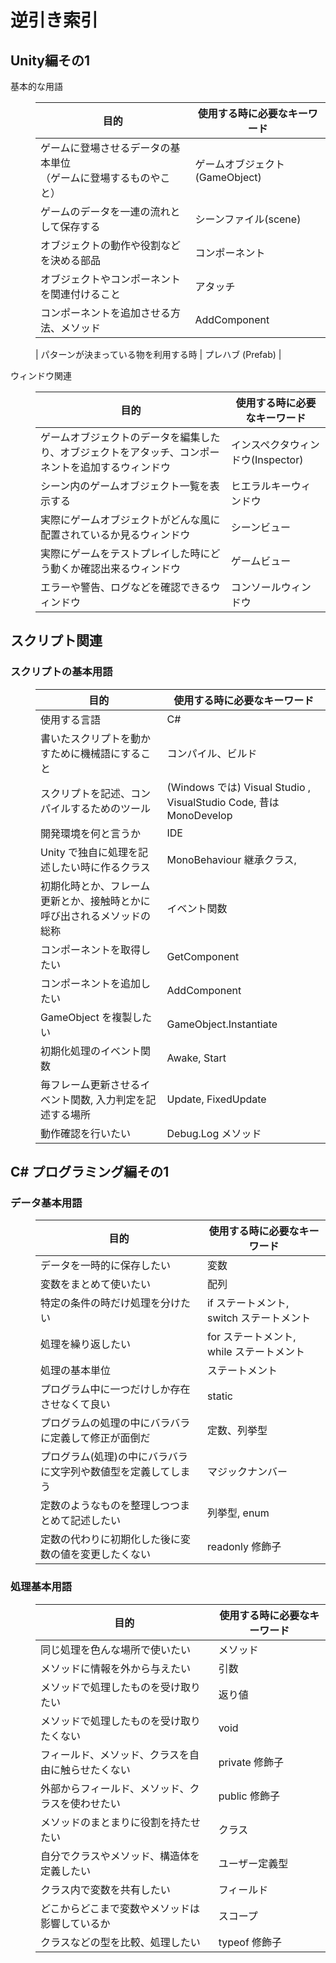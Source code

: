# 逆引き索引

## Unity編その1
<dl>
    <dt>基本的な用語</dt>
    <dd>
    
| 目的 | 使用する時に必要なキーワード |
----|----
| ゲームに登場させるデータの基本単位<br/>（ゲームに登場するものやこと） | ゲームオブジェクト(GameObject) |
|ゲームのデータを一連の流れとして保存する| シーンファイル(scene)|
|オブジェクトの動作や役割などを決める部品|コンポーネント|
| オブジェクトやコンポーネントを関連付けること | アタッチ |
| コンポーネントを追加させる方法、メソッド | AddComponent |

| パターンが決まっている物を利用する時 | プレハブ (Prefab) |


</dd>

<dt>ウィンドウ関連</dt>
<dd>

| 目的 | 使用する時に必要なキーワード |
----|----
|ゲームオブジェクトのデータを編集したり、オブジェクトをアタッチ、コンポーネントを追加するウィンドウ|インスペクタウィンドウ(Inspector)|
|シーン内のゲームオブジェクト一覧を表示する|ヒエラルキーウィンドウ|
|実際にゲームオブジェクトがどんな風に配置されているか見るウィンドウ|シーンビュー|
|実際にゲームをテストプレイした時にどう動くか確認出来るウィンドウ|ゲームビュー|
|エラーや警告、ログなどを確認できるウィンドウ|コンソールウィンドウ|
</dl>



## スクリプト関連

<dl>

### スクリプトの基本用語</dt>
<dd>

| 目的 | 使用する時に必要なキーワード |
----|----
| 使用する言語 | C# |
| 書いたスクリプトを動かすために機械語にすること |コンパイル、ビルド |
| スクリプトを記述、コンパイルするためのツール|(Windows では) Visual Studio , VisualStudio Code, 昔は MonoDevelop|
| 開発環境を何と言うか | IDE |
| Unity で独自に処理を記述したい時に作るクラス | MonoBehaviour 継承クラス, |
| 初期化時とか、フレーム更新とか、接触時とかに呼び出されるメソッドの総称 |イベント関数|
|コンポーネントを取得したい| GetComponent |
|コンポーネントを追加したい| AddComponent |
| GameObject を複製したい| GameObject.Instantiate|
| 初期化処理のイベント関数 | Awake, Start |
| 毎フレーム更新させるイベント関数, 入力判定を記述する場所 | Update, FixedUpdate |
|動作確認を行いたい| Debug.Log メソッド|


</dd>
</dl>

## C# プログラミング編その1

<dl>
<dt>

### データ基本用語
</dt>
<dd>


| 目的 | 使用する時に必要なキーワード |
----|----
|データを一時的に保存したい| 変数|
|変数をまとめて使いたい| 配列|
|特定の条件の時だけ処理を分けたい| if ステートメント, switch ステートメント|
|処理を繰り返したい| for ステートメント, while ステートメント|
|処理の基本単位|ステートメント|
| プログラム中に一つだけしか存在させなくて良い | static |
|プログラムの処理の中にバラバラに定義して修正が面倒だ | 定数、列挙型 |
|プログラム(処理)の中にバラバラに文字列や数値型を定義してしまう | マジックナンバー|
|定数のようなものを整理しつつまとめて記述したい<br/>|列挙型, enum|
|定数の代わりに初期化した後に変数の値を変更したくない| readonly 修飾子 |
</dd>
<dt>

###  処理基本用語
</dt>
<dd>


| 目的 | 使用する時に必要なキーワード |
----|----
|同じ処理を色んな場所で使いたい| メソッド|
|メソッドに情報を外から与えたい|引数|
|メソッドで処理したものを受け取りたい|返り値|
|メソッドで処理したものを受け取りたくない| void|
|フィールド、メソッド、クラスを自由に触らせたくない|private 修飾子|
|外部からフィールド、メソッド、クラスを使わせたい| public 修飾子|
|メソッドのまとまりに役割を持たせたい|クラス|
|自分でクラスやメソッド、構造体を定義したい|ユーザー定義型|
|クラス内で変数を共有したい|フィールド|
|どこからどこまで変数やメソッドは影響しているか|スコープ|
|クラスなどの型を比較、処理したい| typeof 修飾子 |

</dd>
</dl>
